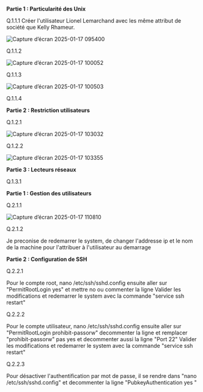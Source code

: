 **Partie 1 : Particularité des Unix**  

Q.1.1.1
Créer l'utilisateur Lionel Lemarchand avec les même attribut de société que Kelly Rhameur.

![Capture d’écran 2025-01-17 095400](https://github.com/user-attachments/assets/96381fb7-4108-4454-9b65-7414d01a7cba)  

Q.1.1.2 

![Capture d’écran 2025-01-17 100052](https://github.com/user-attachments/assets/474b3f79-7893-466f-917e-4a64b75924a7)  

Q.1.1.3

![Capture d’écran 2025-01-17 100503](https://github.com/user-attachments/assets/acc6cdf2-9ce4-496c-b60f-fcef4212c1fa)  

Q.1.1.4 

**Partie 2 : Restriction utilisateurs**  

Q.1.2.1

![Capture d’écran 2025-01-17 103032](https://github.com/user-attachments/assets/9a859d26-03d7-4657-89b1-54a219438a17)  

Q.1.2.2   

![Capture d’écran 2025-01-17 103355](https://github.com/user-attachments/assets/677a145c-f67a-4fa4-bb4b-125fc3f9d12e)  

**Partie 3 : Lecteurs réseaux**

Q.1.3.1   

**Partie 1 : Gestion des utilisateurs** 

Q.2.1.1  

![Capture d’écran 2025-01-17 110810](https://github.com/user-attachments/assets/62302abb-1dbe-4bdf-b9dc-7d65580ea7b1)  

Q.2.1.2 

Je preconise de redemarrer le system, de changer l'addresse ip  et le nom de la machine pour l'attribuer à l'utilisateur au demarrage  

**Partie 2 : Configuration de SSH**  

Q.2.2.1  

Pour le compte root,
nano /etc/ssh/sshd.config
ensuite aller sur "PermitRootLogin yes" et mettre no ou commenter la ligne
Valider les modifications et redemarrer le system avec la commande "service ssh restart"

Q.2.2.2  

Pour le compte utilisateur,
nano /etc/ssh/sshd.config
ensuite aller sur "PermitRootLogin prohibit-passorw" decommenter la  ligne et remplacer "prohibit-passorw" pas yes et decommenter aussi la ligne "Port 22"
Valider les modifications et redemarrer le system avec la commande "service ssh restart"  

Q.2.2.3   

Pour désactiver l'authentification par mot de passe, il se rendre dans "nano /etc/ssh/sshd.config" et decommenter la ligne "PubkeyAuthentication yes "









